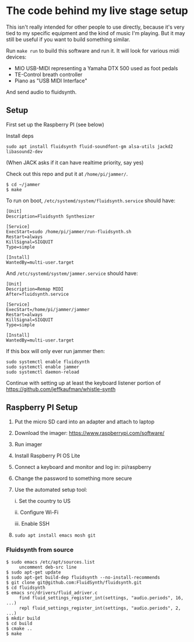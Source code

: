 # The code behind my live stage setup

This isn't really intended for other people to use directly, because it's very
tied to my specific equipment and the kind of music I'm playing.  But it may
still be useful if you want to build something similar.

Run `make run` to build this software and run it.  It will look for various
midi devices:

* MIO USB-MIDI representing a Yamaha DTX 500 used as foot pedals
* TE-Control breath controller
* Piano as "USB MIDI Interface"

And send audio to fluidsynth.

## Setup

First set up the Raspberry PI (see below)

Install deps

```
sudo apt install fluidsynth fluid-soundfont-gm alsa-utils jackd2 libasound2-dev
```

(When JACK asks if it can have realtime priority, say yes)

Check out this repo and put it at `/home/pi/jammer/`.

```
$ cd ~/jammer
$ make
```

To run on boot, `/etc/systemd/system/fluidsynth.service` should have:

```
[Unit]
Description=Fluidsynth Synthesizer

[Service]
ExecStart=sudo /home/pi/jammer/run-fluidsynth.sh
Restart=always
KillSignal=SIGQUIT
Type=simple

[Install]
WantedBy=multi-user.target
```

And `/etc/systemd/system/jammer.service` should have:

```
[Unit]
Description=Remap MIDI
After=fluidsynth.service

[Service]
ExecStart=/home/pi/jammer/jammer
Restart=always
KillSignal=SIGQUIT
Type=simple

[Install]
WantedBy=multi-user.target
```

If this box will only ever run jammer then:

```
sudo systemctl enable fluidsynth
sudo systemctl enable jammer
sudo systemctl daemon-reload
```

Continue with setting up at least the keyboard listener portion of
https://github.com/jeffkaufman/whistle-synth

## Raspberry PI Setup

1. Put the micro SD card into an adapter and attach to laptop

2. Download the imager: https://www.raspberrypi.com/software/

3. Run imager

4. Install Raspberry PI OS Lite

5. Connect a keyboard and monitor and log in: pi/raspberry

6. Change the password to something more secure

7. Use the automated setup tool:

   i. Set the country to US

   ii. Configure Wi-Fi

   iii. Enable SSH

8. `sudo apt install emacs mosh git`

### Fluidsynth from source

```
$ sudo emacs /etc/apt/sources.list
     uncomment deb-src line
$ sudo apt-get update
$ sudo apt-get build-dep fluidsynth --no-install-recommends
$ git clone git@github.com:FluidSynth/fluidsynth.git
$ cd fluidsynth
$ emacs src/drivers/fluid_adriver.c
     find fluid_settings_register_int(settings, "audio.periods", 16, ...)
     repl fluid_settings_register_int(settings, "audio.periods", 2, ...)
$ mkdir build
$ cd build
$ cmake ..
$ make
```